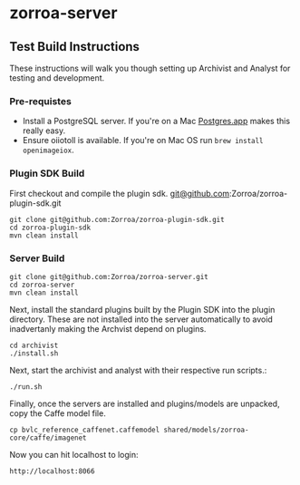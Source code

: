 # zorroa-server

## Test Build Instructions

These instructions will walk you though setting up Archivist and Analyst for testing and development.

### Pre-requistes

* Install a PostgreSQL server. If you're on a Mac [Postgres.app](https://postgresapp.com/) makes this really easy.
* Ensure oiiotoll is available. If you're on Mac OS run `brew install openimageiox`.

### Plugin SDK Build

First checkout and compile the plugin sdk.
git@github.com:Zorroa/zorroa-plugin-sdk.git

```
git clone git@github.com:Zorroa/zorroa-plugin-sdk.git
cd zorroa-plugin-sdk
mvn clean install
```

### Server Build

```
git clone git@github.com:Zorroa/zorroa-server.git
cd zorroa-server
mvn clean install
```

Next, install the standard plugins built by the Plugin SDK into the plugin directory.  These are not installed into the
server automatically to avoid inadvertanly making the Archvist depend on plugins.

```
cd archivist
./install.sh
```

Next, start the archivist and analyst with their respective run scripts.:

```
./run.sh
```

Finally, once the servers are installed and plugins/models are unpacked, copy the Caffe model file.

```
cp bvlc_reference_caffenet.caffemodel shared/models/zorroa-core/caffe/imagenet
```

Now you can hit localhost to login:

```
http://localhost:8066
```
